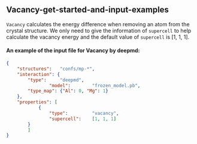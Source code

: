 ## Vacancy-get-started-and-input-examples

`Vacancy` calculates the energy difference when removing an atom from the crystal structure. We only need to give the information of `supercell` to help calculate the vacancy energy and the default value of `supercell` is [1, 1, 1].

#### An example of the input file for Vacancy by deepmd:

```json
{
	"structures":	"confs/mp-*",
	"interaction": {
		"type":		"deepmd",
                "model":        "frozen_model.pb",
		"type_map":	{"Al": 0, "Mg": 1}
	},
	"properties": [
            {
                "type":         "vacancy",
                "supercell":	[1, 1, 1]
	    }
        ]
}
```
